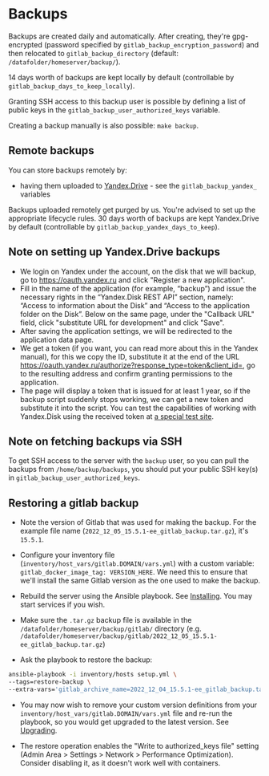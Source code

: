 # Backups

Backups are created daily and automatically. After creating, they're gpg-encrypted (password specified by `gitlab_backup_encryption_password`) and then relocated to `gitlab_backup_directory` (default: `/datafolder/homeserver/backup/`).

14 days worth of backups are kept locally by default (controllable by `gitlab_backup_days_to_keep_locally`).

Granting SSH access to this backup user is possible by defining a list of public keys in the `gitlab_backup_user_authorized_keys` variable.

Creating a backup manually is also possible: `make backup`.


## Remote backups

You can store backups remotely by:

- having them uploaded to [Yandex.Drive](https://disk.yandex.ru/) - see the `gitlab_backup_yandex_` variables

Backups uploaded remotely get purged by us.
You're advised to set up the appropriate lifecycle rules.
30 days worth of backups are kept Yandex.Drive by default (controllable by `gitlab_backup_yandex_days_to_keep`).


## Note on setting up Yandex.Drive backups

- We login on Yandex under the account, on the disk that we will backup, go to https://oauth.yandex.ru and click "Register a new application".
- Fill in the name of the application (for example, “backup”) and issue the necessary rights in the “Yandex.Disk REST API” section, namely: “Access to information about the Disk” and “Access to the application folder on the Disk”.
Below on the same page, under the "Callback URL" field, click "substitute URL for development" and click "Save".
- After saving the application settings, we will be redirected to the application data page.
- We get a token (if you want, you can read more about this in the Yandex manual), for this we copy the ID, substitute it at the end of the URL https://oauth.yandex.ru/authorize?response_type=token&client_id=, go to the resulting address and confirm granting permissions to the application.
- The page will display a token that is issued for at least 1 year, so if the backup script suddenly stops working, we can get a new token and substitute it into the script. You can test the capabilities of working with Yandex.Disk using the received token at [a special test site](https://tech.yandex.ru/disk/poligon/).

## Note on fetching backups via SSH

To get SSH access to the server with the `backup` user, so you can pull the backups from `/home/backup/backups`, you should put your public SSH key(s) in `gitlab_backup_user_authorized_keys`.


## Restoring a gitlab backup

- Note the version of Gitlab that was used for making the backup. For the example file name (`2022_12_05_15.5.1-ee_gitlab_backup.tar.gz`), it's `15.5.1`.

- Configure your inventory file (`inventory/host_vars/gitlab.DOMAIN/vars.yml`) with a custom variable: `gitlab_docker_image_tag: VERSION_HERE`. We need this to ensure that we'll install the same Gitlab version as the one used to make the backup.

- Rebuild the server using the Ansible playbook. See [Installing](installing.md). You may start services if you wish.

- Make sure the `.tar.gz` backup file is available in the `/datafolder/homeserver/backup/gitlab/` directory (e.g. `/datafolder/homeserver/backup/gitlab/2022_12_05_15.5.1-ee_gitlab_backup.tar.gz`)

- Ask the playbook to restore the backup:

```bash
ansible-playbook -i inventory/hosts setup.yml \
--tags=restore-backup \
--extra-vars='gitlab_archive_name=2022_12_04_15.5.1-ee_gitlab_backup.tar.gz'
```

- You may now wish to remove your custom version definitions from your `inventory/host_vars/gitlab.DOMAIN/vars.yml` file and re-run the playbook, so you would get upgraded to the latest version. See [Upgrading](upgrading.md).

- The restore operation enables the "Write to authorized_keys file" setting (Admin Area > Settings > Network > Performance Optimization). Consider disabling it, as it doesn't work well with containers.
